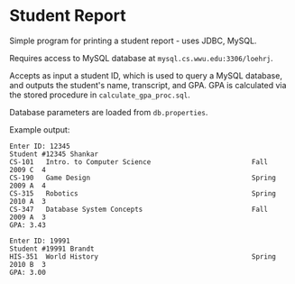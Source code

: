 # Student Report
Simple program for printing a student report - uses JDBC, MySQL. 

Requires access to MySQL database at `mysql.cs.wwu.edu:3306/loehrj`.

Accepts as input a student ID, which is used to query a MySQL database, and outputs the student's name, transcript, and GPA. GPA is calculated via the stored procedure in `calculate_gpa_proc.sql`.

Database parameters are loaded from `db.properties`.

Example output:
```
Enter ID: 12345
Student #12345 Shankar              
CS-101   Intro. to Computer Science                         Fall   2009 C  4  
CS-190   Game Design                                        Spring 2009 A  4  
CS-315   Robotics                                           Spring 2010 A  3  
CS-347   Database System Concepts                           Fall   2009 A  3  
GPA: 3.43

Enter ID: 19991
Student #19991 Brandt               
HIS-351  World History                                      Spring 2010 B  3  
GPA: 3.00
```
